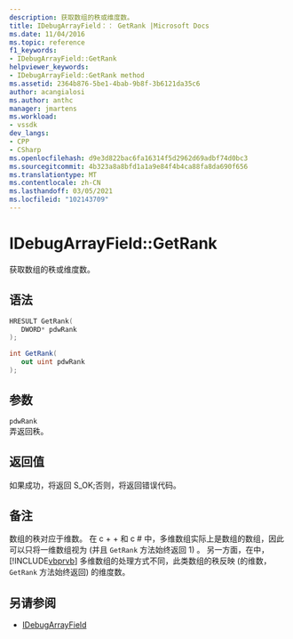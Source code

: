 ```yaml
---
description: 获取数组的秩或维度数。
title: IDebugArrayField：： GetRank |Microsoft Docs
ms.date: 11/04/2016
ms.topic: reference
f1_keywords:
- IDebugArrayField::GetRank
helpviewer_keywords:
- IDebugArrayField::GetRank method
ms.assetid: 2364b876-5be1-4bab-9b8f-3b6121da35c6
author: acangialosi
ms.author: anthc
manager: jmartens
ms.workload:
- vssdk
dev_langs:
- CPP
- CSharp
ms.openlocfilehash: d9e3d822bac6fa16314f5d2962d69adbf74d0bc3
ms.sourcegitcommit: 4b323a8a8bfd1a1a9e84f4b4ca88fa8da690f656
ms.translationtype: MT
ms.contentlocale: zh-CN
ms.lasthandoff: 03/05/2021
ms.locfileid: "102143709"
---
```

# <a name="idebugarrayfieldgetrank"></a>IDebugArrayField::GetRank
获取数组的秩或维度数。

## <a name="syntax"></a>语法

```cpp
HRESULT GetRank( 
   DWORD* pdwRank
);
```

```csharp
int GetRank(
   out uint pdwRank
);
```

## <a name="parameters"></a>参数
`pdwRank`\
弄返回秩。

## <a name="return-value"></a>返回值
 如果成功，将返回 S_OK;否则，将返回错误代码。

## <a name="remarks"></a>备注
 数组的秩对应于维数。 在 c + + 和 c # 中，多维数组实际上是数组的数组，因此可以只将一维数组视为 (并且 `GetRank` 方法始终返回 1) 。 另一方面，在中， [!INCLUDE[vbprvb](../../../code-quality/includes/vbprvb_md.md)] 多维数组的处理方式不同，此类数组的秩反映 (的维数， `GetRank` 方法始终返回) 的维度数。

## <a name="see-also"></a>另请参阅
- [IDebugArrayField](../../../extensibility/debugger/reference/idebugarrayfield.md)
